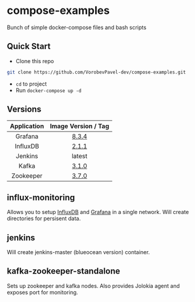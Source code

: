 # compose-examples
Bunch of simple docker-compose files and bash scripts

## Quick Start
- Clone this repo
```bash
git clone https://github.com/VorobevPavel-dev/compose-examples.git
```
- ```cd``` to project
- Run ```docker-compose up -d```

## Versions
| Application | Image Version / Tag |
| :----: | :----: |
| Grafana | [8.3.4](https://grafana.com/docs/grafana/next/release-notes/release-notes-8-3-4/) |
| InfluxDB | [2.1.1](https://docs.influxdata.com/influxdb/v2.1/reference/release-notes/influxdb/) |
| Jenkins | latest |
| Kafka | [3.1.0](https://downloads.apache.org/kafka/3.1.0/RELEASE_NOTES.html) |
| Zookeeper | [3.7.0](https://zookeeper.apache.org/doc/r3.7.0/releasenotes.html) |

## influx-monitoring
Allows you to setup [InfluxDB](https://www.influxdata.com/) and [Grafana](https://grafana.com/) in a single network. Will create directories for persisent data.

## jenkins
Will create jenkins-master (blueocean version) container.

## kafka-zookeeper-standalone
Sets up zookeeper and kafka nodes. Also provides Jolokia agent and exposes port for monitoring.